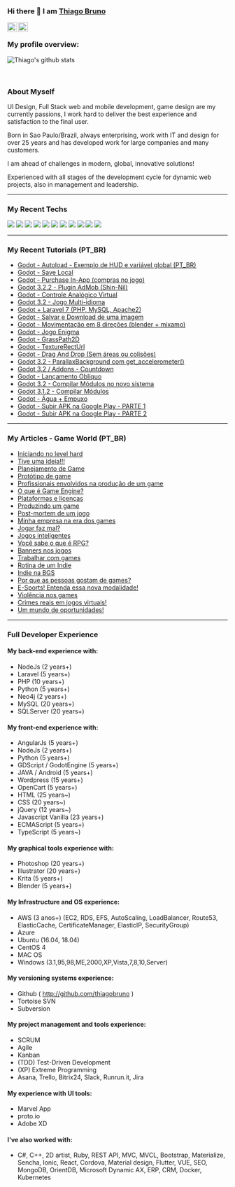 ### Hi there 👋 I am [Thiago Bruno](https://github.com/thiagobruno)

<a href="https://www.linkedin.com/in/thiagobruno/">
  <img align="left" alt="Thiago's LinkdeIN" width="22px" src="https://cdn.jsdelivr.net/npm/simple-icons@v3/icons/linkedin.svg" />
</a>
<a href="https://youtube.com/thiagobruno/">
  <img align="left" alt="Thiago's Youtube" width="22px" src="https://cdn.jsdelivr.net/npm/simple-icons@v3/icons/youtube.svg" />
</a>
<br />

### My profile overview:

![Thiago's github stats](https://github-readme-stats.vercel.app/api?username=thiagobruno&show_icons=true&count_private=true&hide=issues,contribs&theme=tokyonight)

<br/>


### About Myself

UI Design, Full Stack web and mobile development, game design are my currently passions, I work hard to deliver the best experience and satisfaction to the final user.

Born in Sao Paulo/Brazil, always enterprising, work with IT and design for over 25 years and has developed work for large companies and many customers.

I am ahead of challenges in modern, global, innovative solutions!

Experienced with all stages of the development cycle for dynamic web projects, also in management and leadership.



---

### My Recent Techs
<div>
<img src="https://img.shields.io/badge/-PHP-blue?style=flat&logo=php&logoColor=ffffff">
<img src="https://img.shields.io/badge/-Laravel-f24141?style=flat&logo=laravel&logoColor=ffffff">
<img src="https://img.shields.io/badge/-HTML5-E34F26?style=flat&logo=html5&logoColor=white"> 
<img src="https://img.shields.io/badge/-CSS3-1572B6?style=flat&logo=css3&logoColor=white">
<img src="https://img.shields.io/badge/-Bootstrap-563D7C?style=flat&logo=bootstrap&logoColor=white">
<img src="https://img.shields.io/badge/-JavaScript-eed718?style=flat&logo=javascript&logoColor=ffffff">
<img src="https://img.shields.io/badge/-Sass-cc6699?style=flat&logo=sass&logoColor=ffffff">
<img src="https://img.shields.io/badge/-GraphQL-e535ab?style=flat&logo=graphql&logoColor=FFFFFF">
<img src="https://img.shields.io/badge/-MySQL-F29111?style=flat&logo=mysql&logoColor=FFFFFF">
<img src="https://img.shields.io/badge/-Express.js-787878?style=flat">
<img src="https://img.shields.io/badge/-Node.js-3C873A?style=flat&logo=Node.js&logoColor=white">
</div>

---

### My Recent Tutorials (PT_BR)

- [Godot - Autoload - Exemplo de HUD e variável global (PT_BR)](https://github.com/thiagobruno/godot_autoload)
- [Godot - Save Local](https://github.com/thiagobruno/godot_savelocal)
- [Godot - Purchase In-App (compras no jogo)](https://github.com/thiagobruno/godot_inapp)
- [Godot 3.2.2 - Plugin AdMob (Shin-Nil)](https://github.com/Shin-NiL/Godot-Android-Admob-Plugin)
- [Godot - Controle Analógico Virtual](https://github.com/thiagobruno/godot_analogcontroller)
- [Godot 3.2 - Jogo Multi-idioma](https://github.com/thiagobruno/godot_locale)
- [Godot + Laravel 7 (PHP, MySQL, Apache2)](https://github.com/thiagobruno/godot_laravel)
- [Godot - Salvar e Download de uma imagem](https://github.com/thiagobruno/godot_download_image)
- [Godot - Movimentação em 8 direções (blender + mixamo)](https://github.com/thiagobruno/godot-8-directions-movement)
- [Godot - Jogo Enigma](https://github.com/thiagobruno/godot_game_enigma)
- [Godot - GrassPath2D](https://github.com/thiagobruno/godot_TBP_grassPath2d)
- [Godot - TextureRectUrl](https://github.com/thiagobruno/godot_texturerecturl)
- [Godot - Drag And Drop (Sem áreas ou colisões)](https://github.com/thiagobruno/godot_dragndrop)
- [Godot 3.2 - ParallaxBackground com get_accelerometer()](https://github.com/thiagobruno/godot_accelerometer)
- [Godot 3.2 / Addons - Countdown](https://github.com/thiagobruno/godot3.2_countdown)
- [Godot - Lançamento Oblíquo](https://github.com/thiagobruno/godot_lancamentoobliquo)
- [Godot 3.2 - Compilar Módulos no novo sistema](https://github.com/thiagobruno/godot3.2_compilarmodulo)
- [Godot 3.1.2 - Compilar Módulos](https://github.com/thiagobruno/godot3.1_compilarmodulo)
- [Godot - Água + Empuxo](https://github.com/thiagobruno/godot-buoyancy-water-object)
- [Godot - Subir APK na Google Play - PARTE 1](https://www.youtube.com/watch?v=GUXQVwFlOMg)
- [Godot - Subir APK na Google Play - PARTE 2](https://www.youtube.com/watch?v=dAJF7GhD_UU)

---

### My Articles - Game World (PT_BR)

- [Iniciando no level hard](http://wefollow.com.br/iniciando-no-level-hard-mercado-de-games/)
- [Tive uma ideia!!!](http://wefollow.com.br/tive-uma-ideia-mercado-de-games/)
- [Planejamento de Game](http://wefollow.com.br/planejamento-de-game/)
- [Protótipo de game](http://wefollow.com.br/prototipo-de-game-mercado-de-games/)
- [Profissionais envolvidos na produção de um game](http://wefollow.com.br/profissionais-envolvidos-na-producao-de-game/)
- [O que é Game Engine?](http://wefollow.com.br/o-que-e-game-engine/)
- [Plataformas e licenças](http://wefollow.com.br/plataformas-e-licencas-mercado-de-games/)
- [Produzindo um game](http://wefollow.com.br/produzindo-um-game-mercado-de-games/)
- [Post-mortem de um jogo](http://wefollow.com.br/post-mortem-de-um-jogo/)
- [Minha empresa na era dos games](http://wefollow.com.br/minha-empresa-na-era-dos-games/)
- [Jogar faz mal?](http://wefollow.com.br/jogar-faz-mal/)
- [Jogos inteligentes](http://wefollow.com.br/jogos-inteligentes/)
- [Você sabe o que é RPG?](http://wefollow.com.br/voce-sabe-o-que-e-rpg/)
- [Banners nos jogos](http://wefollow.com.br/banners-nos-jogos/)
- [Trabalhar com games](http://wefollow.com.br/trabalhar-com-games/)
- [Rotina de um Indie](http://wefollow.com.br/rotina-de-um-indie/)
- [Indie na BGS](http://wefollow.com.br/indie-na-bgs/)
- [Por que as pessoas gostam de games?](http://wefollow.com.br/por-que-gostar-de-games/)
- [E-Sports! Entenda essa nova modalidade!](http://wefollow.com.br/e-sports-entenda-essa-nova-modalidade/)
- [Violência nos games](http://wefollow.com.br/violencia-nos-games/)
- [Crimes reais em jogos virtuais!](http://wefollow.com.br/crimes-reais-em-jogos-virtuais/)
- [Um mundo de oportunidades!](http://wefollow.com.br/um-mundo-de-oportunidades/)

---

### Full Developer Experience

#### My back-end experience with:
- NodeJs (2 years+)
- Laravel (5 years+)
- PHP (10 years+)
- Python (5 years+)
- Neo4j (2 years+)
- MySQL (20 years+)
- SQLServer (20 years+)

#### My front-end experience with:
- AngularJs (5 years+)
- NodeJs (2 years+)
- Python (5 years+)
- GDScript / GodotEngine (5 years+)
- JAVA / Android (5 years+)
- Wordpress (15 years+)
- OpenCart (5 years+)
- HTML (25 years~)
- CSS (20 years~)
- jQuery (12 years~)
- Javascript Vanilla (23 years+)
- ECMAScript (5 years+)
- TypeScript (5 years~)

#### My graphical tools experience with:
- Photoshop (20 years+)
- Illustrator (20 years+)
- Krita (5 years+)
- Blender (5 years+)

#### My Infrastructure and OS experience:
- AWS (3 anos+) (EC2, RDS, EFS, AutoScaling, LoadBalancer, Route53, ElasticCache, CertificateManager, ElasticIP, SecurityGroup)
- Azure
- Ubuntu (16.04, 18.04)
- CentOS 4
- MAC OS
- Windows (3.1,95,98,ME,2000,XP,Vista,7,8,10,Server)

#### My versioning systems experience:
- Github ( http://github.com/thiagobruno )
- Tortoise SVN
- Subversion

#### My project management and tools experience:
- SCRUM
- Agile
- Kanban
- (TDD) Test-Driven Development
- (XP) Extreme Programming
- Asana, Trello, Bitrix24, Slack, Runrun.it, Jira

#### My experience with UI tools:
- Marvel App
- proto.io
- Adobe XD

#### I've also worked with:
- C#, C++, 2D artist, Ruby, REST API, MVC, MVCL, Bootstrap, Materialize, Sencha, Ionic, React, Cordova, Material design, Flutter, VUE, SEO, MongoDB, OrientDB, Microsoft Dynamic AX, ERP, CRM, Docker, Kubernetes

